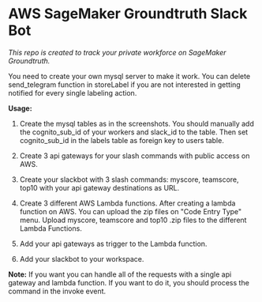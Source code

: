 # AWS SageMaker Groundtruth Slack Bot

*This repo is created to track your private workforce on SageMaker Groundtruth.*

You need to create your own mysql server to make it work. You can delete send_telegram function in storeLabel if you are not interested in getting notified for every single labeling action.

**Usage:**

1. Create the mysql tables as in the screenshots. You should manually add the cognito_sub_id of your workers and slack_id to the table. Then set cognito_sub_id in the labels table as foreign key to users table.

2. Create 3 api gateways for your slash commands with public access on AWS.

3. Create your slackbot with 3 slash commands: myscore, teamscore, top10 with your api gateway destinations as URL.
 
4. Create 3 different AWS Lambda functions.
After creating a lambda function on AWS. You can upload the zip files on "Code Entry Type" menu. Upload myscore, teamscore and top10 .zip files to the different Lambda Functions.

5. Add your api gateways as trigger to the Lambda function.

6. Add your slackbot to your workspace.  


**Note:** If you want you can handle all of the requests with a single api gateway and lambda function. If you want to do it, you should process the command in the invoke event.
